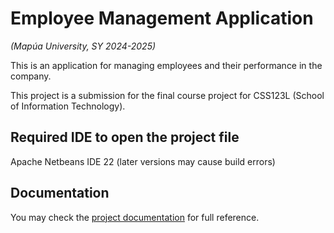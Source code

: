 # Employee Management Application
*(Mapúa University, SY 2024-2025)*

This is an application for managing employees and their performance in the company.

This project is a submission for the final course project for CSS123L (School of Information Technology).

## Required IDE to open the project file
Apache Netbeans IDE 22 (later versions may cause build errors)

## Documentation
You may check the [project documentation](https://docs.google.com/document/d/1pBBKUfWra1ZWXhUTKDfKxwLw-_1SZkrXSIZ_kAUwsXc) for full reference.
